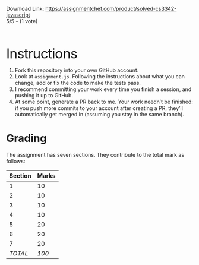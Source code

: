Download Link: https://assignmentchef.com/product/solved-cs3342-javascript
<br>
5/5 - (1 vote)

<header></header>







<span style="font-size: 2.61792em; letter-spacing: -1px;">Instructions</span>

<ol>

 <li>Fork this repository into your own GitHub account.</li>

 <li>Look at <code>assignment.js</code>. Following the instructions about what you can change, add or fix the code to make the tests pass.</li>

 <li>I recommend committing your work every time you finish a session, and pushing it up to GitHub.</li>

 <li>At some point, generate a PR back to me. Your work needn’t be finished: if you push more commits to your account after creating a PR, they’ll automatically get merged in (assuming you stay in the same branch).</li>

</ol>

<h1 id="grading">Grading</h1>

The assignment has seven sections. They contribute to the total mark as follows:

<table>

 <thead>

  <tr>

   <th>Section</th>

   <th>Marks</th>

  </tr>

 </thead>

 <tbody>

  <tr>

   <td>1</td>

   <td>10</td>

  </tr>

  <tr>

   <td>2</td>

   <td>10</td>

  </tr>

  <tr>

   <td>3</td>

   <td>10</td>

  </tr>

  <tr>

   <td>4</td>

   <td>10</td>

  </tr>

  <tr>

   <td>5</td>

   <td>20</td>

  </tr>

  <tr>

   <td>6</td>

   <td>20</td>

  </tr>

  <tr>

   <td>7</td>

   <td>20</td>

  </tr>

  <tr>

   <td><em>TOTAL</em></td>

   <td><em>100</em></td>

  </tr>

 </tbody>

</table>